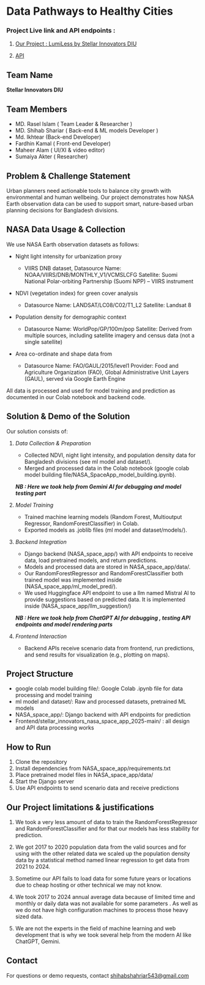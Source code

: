 # Data Pathways to Healthy Cities

### Project Live link and API endpoints :
1. [Our Project : LumiLess by Stellar Innovators DIU](https://stellar-innovators-nasa-space-app-2.vercel.app/)

2. [API](https://light-pollution-visualizer.duckdns.org/ml_model_pred/predict)

## Team Name
**Stellar Innovators DIU**

## Team Members
- MD. Rasel Islam ( Team Leader & Researcher )  
- MD. Shihab Shariar ( Back-end & ML models Developer ) 
- Md. Ikhtear  (Back-end Developer) 
- Fardhin Kamal ( Front-end Developer) 
- Maheer Alam ( UI/XI & video editor)  
- Sumaiya Akter ( Researcher) 

## Problem & Challenge Statement
Urban planners need actionable tools to balance city growth with environmental and human wellbeing. Our project demonstrates how NASA Earth observation data can be used to support smart, nature-based urban planning decisions for Bangladesh divisions.

## NASA Data Usage & Collection
We use NASA Earth observation datasets as follows:
- Night light intensity for urbanization proxy 
    - VIIRS DNB dataset, Datasource Name: NOAA/VIIRS/DNB/MONTHLY_V1/VCMSLCFG
    Satellite: Suomi National Polar-orbiting Partnership (Suomi NPP) – VIIRS instrument

- NDVI (vegetation index) for green cover analysis 
    - Datasource Name: LANDSAT/LC08/C02/T1_L2
    Satellite: Landsat 8

- Population density for demographic context 
    - Datasource Name: WorldPop/GP/100m/pop
    Satellite: Derived from multiple sources, including satellite imagery and census data (not a single satellite)

- Area co-ordinate and shape data from  
    - Datasource Name: FAO/GAUL/2015/level1
    Provider: Food and Agriculture Organization (FAO), Global Administrative Unit Layers (GAUL), served via Google Earth Engine

All data is processed and used for model training and prediction as documented in our Colab notebook and backend code.

## Solution & Demo of the Solution
Our solution consists of:

1. *Data Collection & Preparation*
	- Collected NDVI, night light intensity, and population density data for Bangladesh divisions (see ml model and dataset/).
	- Merged and processed data in the Colab notebook (google colab model building file/NASA_SpaceApp_model_building.ipynb).

	***NB : Here we took help from Gemini AI for debugging and model testing part***

2. *Model Training*
	- Trained machine learning models (Random Forest, Multioutput Regressor, RandomForestClassifier) in Colab.
	- Exported models as .joblib files (ml model and dataset/models/).

3. *Backend Integration*
	- Django backend (NASA_space_app/) with API endpoints to receive data, load pretrained models, and return predictions.
	- Models and processed data are stored in NASA_space_app/data/.
	- Our RandomForestRegressor and RandomForestClassifier both trained model was implemented inside (NASA_space_app/ml_model_pred/).
	- We used Huggingface API endpoint to use a llm named Mistral AI to provide suggestions based on predicted data. It is implemented inside (NASA_space_app/llm_suggestion/)

	***NB : Here we took help from ChatGPT AI for debugging , testing API endpoints and model rendering parts***

4. *Frontend Interaction*
	- Backend APIs receive scenario data from frontend, run predictions, and send results for visualization (e.g., plotting on maps).

## Project Structure
- google colab model building file/: Google Colab .ipynb file for data processing and model training
- ml model and dataset/: Raw and processed datasets, pretrained ML models
- NASA_space_app/: Django backend with API endpoints for prediction
- Frontend/stellar_innovators_nasa_space_app_2025-main/ : all design and API data processing works

## How to Run
1. Clone the repository
2. Install dependencies from NASA_space_app/requirements.txt
3. Place pretrained model files in NASA_space_app/data/
4. Start the Django server
5. Use API endpoints to send scenario data and receive predictions

## Our Project limitations & justifications
1. We took a very less amount of data to train the RandomForestRegressor and RandomForestClassifier and for that our models has less stability for prediction.

2. We got 2017 to 2020 population data from the valid sources and for using with the other related data we scaled up the population density data by a statistical method named linear regression to get data from 2021 to 2024.

3. Sometime our API fails to load data for some future years or locations due to cheap hosting or other technical we may not know.

4. We took 2017 to 2024 annual average data because of limited time and monthly or daily data was not available for some parameters . As well as we do not have high configuration machines to process those heavy sized data.

5. We are not the experts in the field of machine learning and web development that is why we took several help from the modern AI like ChatGPT, Gemini. 

## Contact
For questions or demo requests, contact shihabshahriar543@gmail.com